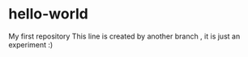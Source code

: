# hello-world
My first repository
This line is created by another branch , it is just an experiment :)
